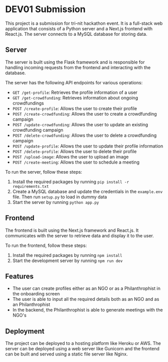 # DEV01 Submission

This project is a submission for tri-nit hackathon event. It is a full-stack web application that consists of a Python server and a Next.js frontend with React.js. The server connects to a MySQL database for storing data.

## Server

The server is built using the Flask framework and is responsible for handling incoming requests from the frontend and interacting with the database.

The server has the following API endpoints for various operations:

- `GET /get-profile`: Retrieves the profile information of a user
- `GET /get-crowdfunding`: Retrieves information about ongoing crowdfundings
- `POST /create-profile`: Allows the user to create their profile
- `POST /create-crowdfunding`: Allows the user to create a crowdfunding campaign
- `POST /update-crowdfunding`: Allows the user to update an existing crowdfunding campaign
- `POST /delete-crowdfunding`: Allows the user to delete a crowdfunding campaign
- `POST /update-profile`: Allows the user to update their profile information
- `POST /delete-profile`: Allows the user to delete their profile
- `POST /upload-image`: Allows the user to upload an image
- `POST /create-meeting`: Allows the user to schedule a meeting

To run the server, follow these steps:

1. Install the required packages by running `pip install -r requirements.txt`
2. Create a MySQL database and update the credentials in the `example.env` file. Then run `setup.py` to load in dummy data
3. Start the server by running `python app.py`

## Frontend

The frontend is built using the Next.js framework and React.js. It communicates with the server to retrieve data and display it to the user.

To run the frontend, follow these steps:

1. Install the required packages by running `npm install`
2. Start the development server by running `npm run dev`

## Features

- The user can create profiles either as an NGO or as a Philanthrophist in the onboarding screen
- The user is able to input all the required details both as an NGO and as an Philanthrophist
- In the backend, the Philanthrophist is able to generate meetings with the NGO's

## Deployment

The project can be deployed to a hosting platform like Heroku or AWS. The server can be deployed using a web server like Gunicorn and the frontend can be built and served using a static file server like Nginx.
